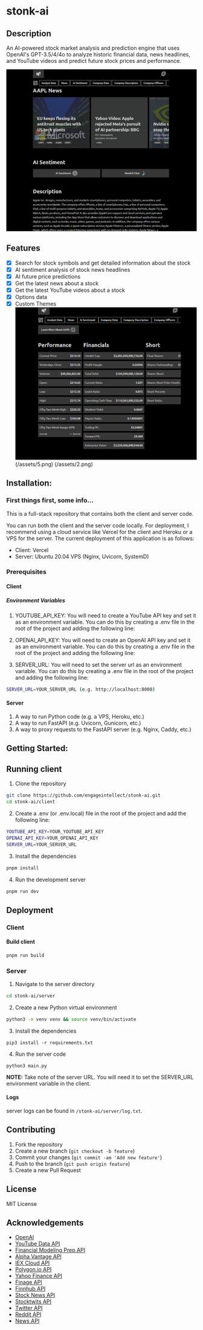 # stonk-ai

## Description

An AI-powered stock market analysis and prediction engine that uses OpenAI's GPT-3.5/4/4o to analyze historic financial data, news headlines, and YouTube videos and predict future stock prices and performance.

[![Stonk AI Logo](/assets/3.png)](https://stonkai.xyz)

## Features

- [x] Search for stock symbols and get detailed information about the stock
- [x] AI sentiment analysis of stock news headlines
- [x] AI future price predictions
- [x] Get the latest news about a stock
- [x] Get the latest YouTube videos about a stock
- [x] Options data
- [x] Custom Themes
[![Stonk AI Logo](/assets/4.png)](https://stonkai.xyz)
(/assets/5.png)
(/assets/2.png)

## Installation:

### First things first, some info...

This is a full-stack repository that contains both the client and server code.

You can run both the client and the server code locally. For deployment, I recommend using a cloud service like Vercel for the client and Heroku or a VPS for the server. The current deployment of this application is as follows:

- Client: Vercel
- Server: Ubuntu 20.04 VPS (Nginx, Uvicorn, SystemD)

### Prerequisites

#### Client

##### Environment Variables

1. YOUTUBE_API_KEY: You will need to create a YouTube API key and set it as an environment variable. You can do this by creating a .env file in the root of the project and adding the following line:

2. OPENAI_API_KEY: You will need to create an OpenAI API key and set it as an environment variable. You can do this by creating a .env file in the root of the project and adding the following line:

3. SERVER_URL: You will need to set the server url as an environment variable. You can do this by creating a .env file in the root of the project and adding the following line:

```bash
SERVER_URL=YOUR_SERVER_URL (e.g. http://localhost:8000)
```

#### Server

1. A way to run Python code (e.g. a VPS, Heroku, etc.)
2. A way to run FastAPI (e.g. Uvicorn, Gunicorn, etc.)
3. A way to proxy requests to the FastAPI server (e.g. Nginx, Caddy, etc.)

## Getting Started:

## Running client

1. Clone the repository

```bash
git clone https://github.com/engageintellect/stonk-ai.git
cd stonk-ai/client
```

2. Create a .env (or .env.local) file in the root of the project and add the following line:

```bash
YOUTUBE_API_KEY=YOUR_YOUTUBE_API_KEY
OPENAI_API_KEY=YOUR_OPENAI_API_KEY
SERVER_URL=YOUR_SERVER_URL
```

3. Install the dependencies

```bash
pnpm install
```

4. Run the development server

```bash
pnpm run dev
```

## Deployment

### Client

#### Build client

```bash
pnpm run build
```

### Server

1. Navigate to the server directory

```bash
cd stonk-ai/server
```

2. Create a new Python virtual environment

```bash
python3 -m venv venv && source venv/bin/activate
```

3. Install the dependencies

```
pip3 install -r requirements.txt
```

4. Run the server code

```
python3 main.py
```

**NOTE:** Take note of the server URL. You will need it to set the SERVER_URL environment variable in the client.

#### Logs

server logs can be found in `/stonk-ai/server/log.txt`.

## Contributing

1. Fork the repository
2. Create a new branch (`git checkout -b feature`)
3. Commit your changes (`git commit -am 'Add new feature'`)
4. Push to the branch (`git push origin feature`)
5. Create a new Pull Request

## License

MIT License

## Acknowledgements

- [OpenAI](https://openai.com)
- [YouTube Data API](https://developers.google.com/youtube/v3)
- [Financial Modeling Prep API](https://financialmodelingprep.com/developer/docs)
- [Alpha Vantage API](https://www.alphavantage.co/documentation/)
- [IEX Cloud API](https://iexcloud.io/docs/api/)
- [Polygon.io API](https://polygon.io/docs/getting-started)
- [Yahoo Finance API](https://www.yahoofinanceapi.com/)
- [Finage API](https://finage.co.uk/docs)
- [Finnhub API](https://finnhub.io/docs/api)
- [Stock News API](https://stocknewsapi.com/)
- [Stocktwits API](https://api.stocktwits.com/developers/docs)
- [Twitter API](https://developer.twitter.com/en/docs)
- [Reddit API](https://www.reddit.com/dev/api/)
- [News API](https://newsapi.org/docs)
